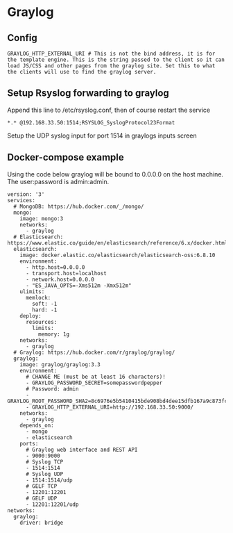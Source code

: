# Graylog

## Config

	GRAYLOG_HTTP_EXTERNAL_URI # This is not the bind address, it is for the template engine. This is the string passed to the client so it can load JS/CSS and other pages from the graylog site. Set this to what the clients will use to find the graylog server.

## Setup Rsyslog forwarding to graylog

Append this line to /etc/rsyslog.conf, then of course restart the service

	*.* @192.168.33.50:1514;RSYSLOG_SyslogProtocol23Format

Setup the UDP syslog input for port 1514 in graylogs inputs screen

## Docker-compose example

Using the code below graylog will be bound to 0.0.0.0 on the host machine. The user:password is admin:admin.

	version: '3'
	services:
	  # MongoDB: https://hub.docker.com/_/mongo/
	  mongo:
	    image: mongo:3
	    networks:
	      - graylog
	  # Elasticsearch: https://www.elastic.co/guide/en/elasticsearch/reference/6.x/docker.html
	  elasticsearch:
	    image: docker.elastic.co/elasticsearch/elasticsearch-oss:6.8.10
	    environment:
	      - http.host=0.0.0.0
	      - transport.host=localhost
	      - network.host=0.0.0.0
	      - "ES_JAVA_OPTS=-Xms512m -Xmx512m"
	    ulimits:
	      memlock:
	        soft: -1
	        hard: -1
	    deploy:
	      resources:
	        limits:
	          memory: 1g
	    networks:
	      - graylog
	  # Graylog: https://hub.docker.com/r/graylog/graylog/
	  graylog:
	    image: graylog/graylog:3.3
	    environment:
	      # CHANGE ME (must be at least 16 characters)!
	      - GRAYLOG_PASSWORD_SECRET=somepasswordpepper
	      # Password: admin
	      - GRAYLOG_ROOT_PASSWORD_SHA2=8c6976e5b5410415bde908bd4dee15dfb167a9c873fc4bb8a81f6f2ab448a918
	      - GRAYLOG_HTTP_EXTERNAL_URI=http://192.168.33.50:9000/
	    networks:
	      - graylog
	    depends_on:
	      - mongo
	      - elasticsearch
	    ports:
	      # Graylog web interface and REST API
	      - 9000:9000
	      # Syslog TCP
	      - 1514:1514
	      # Syslog UDP
	      - 1514:1514/udp
	      # GELF TCP
	      - 12201:12201
	      # GELF UDP
	      - 12201:12201/udp
	networks:
	  graylog:
	    driver: bridge
